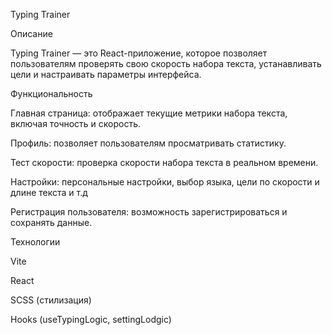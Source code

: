 Typing Trainer

Описание

Typing Trainer — это React-приложение, которое позволяет пользователям проверять свою скорость набора текста, устанавливать цели и настраивать параметры интерфейса.

Функциональность

Главная страница: отображает текущие метрики набора текста, включая точность и скорость.

Профиль: позволяет пользователям просматривать статистику.

Тест скорости: проверка скорости набора текста в реальном времени.

Настройки: персональные настройки, выбор языка, цели по скорости и длине текста и т.д

Регистрация пользователя: возможность зарегистрироваться и сохранять данные.

Технологии

Vite

React

SCSS (стилизация)

Hooks (useTypingLogic, settingLodgic)
